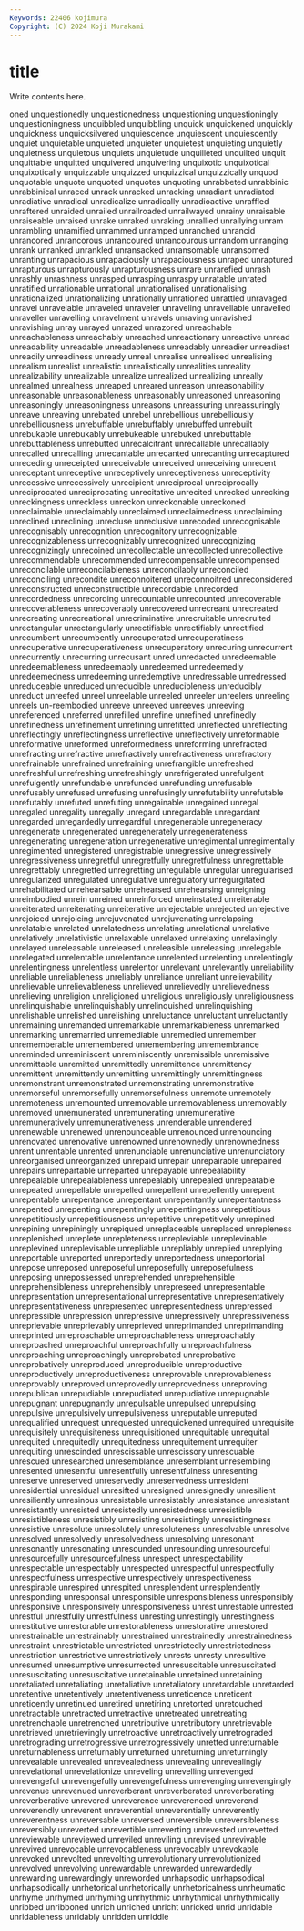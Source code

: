 ```yaml
---
Keywords: 22406 kojimura
Copyright: (C) 2024 Koji Murakami
---
```


# title

Write contents here.



oned unquestionedly
unquestionedness unquestioning unquestioningly unquestioningness unquibbled unquibbling unquick unquickened unquickly unquickness
unquicksilvered unquiescence unquiescent unquiescently unquiet unquietable unquieted unquieter unquietest unquieting
unquietly unquietness unquietous unquiets unquietude unquilleted unquilted unquit unquittable unquitted
unquivered unquivering unquixotic unquixotical unquixotically unquizzable unquizzed unquizzical unquizzically unquod
unquotable unquote unquoted unquotes unquoting unrabbeted unrabbinic unrabbinical unraced unrack
unracked unracking unradiant unradiated unradiative unradical unradicalize unradically unradioactive unraffled
unraftered unraided unrailed unrailroaded unrailwayed unrainy unraisable unraiseable unraised unrake
unraked unraking unrallied unrallying unram unrambling unramified unrammed unramped unranched
unrancid unrancored unrancorous unrancoured unrancourous unrandom unranging unrank unranked unrankled
unransacked unransomable unransomed unranting unrapacious unrapaciously unrapaciousness unraped unraptured unrapturous
unrapturously unrapturousness unrare unrarefied unrash unrashly unrashness unrasped unrasping unraspy
unratable unrated unratified unrationable unrational unrationalised unrationalising unrationalized unrationalizing unrationally
unrationed unrattled unravaged unravel unravelable unraveled unraveler unraveling unravellable unravelled
unraveller unravelling unravelment unravels unraving unravished unravishing unray unrayed unrazed
unrazored unreachable unreachableness unreachably unreached unreactionary unreactive unread unreadability unreadable
unreadableness unreadably unreadier unreadiest unreadily unreadiness unready unreal unrealise unrealised
unrealising unrealism unrealist unrealistic unrealistically unrealities unreality unrealizability unrealizable unrealize
unrealized unrealizing unreally unrealmed unrealness unreaped unreared unreason unreasonability unreasonable
unreasonableness unreasonably unreasoned unreasoning unreasoningly unreasoningness unreasons unreassuring unreassuringly unreave
unreaving unrebated unrebel unrebellious unrebelliously unrebelliousness unrebuffable unrebuffably unrebuffed unrebuilt
unrebukable unrebukably unrebukeable unrebuked unrebuttable unrebuttableness unrebutted unrecalcitrant unrecallable unrecallably
unrecalled unrecalling unrecantable unrecanted unrecanting unrecaptured unreceding unreceipted unreceivable unreceived
unreceiving unrecent unreceptant unreceptive unreceptively unreceptiveness unreceptivity unrecessive unrecessively unrecipient
unreciprocal unreciprocally unreciprocated unreciprocating unrecitative unrecited unrecked unrecking unreckingness unreckless
unreckon unreckonable unreckoned unreclaimable unreclaimably unreclaimed unreclaimedness unreclaiming unreclined unreclining
unrecluse unreclusive unrecoded unrecognisable unrecognisably unrecognition unrecognitory unrecognizable unrecognizableness unrecognizably
unrecognized unrecognizing unrecognizingly unrecoined unrecollectable unrecollected unrecollective unrecommendable unrecommended unrecompensable
unrecompensed unreconcilable unreconcilableness unreconcilably unreconciled unreconciling unrecondite unreconnoitered unreconnoitred unreconsidered
unreconstructed unreconstructible unrecordable unrecorded unrecordedness unrecording unrecountable unrecounted unrecoverable unrecoverableness
unrecoverably unrecovered unrecreant unrecreated unrecreating unrecreational unrecriminative unrecruitable unrecruited unrectangular
unrectangularly unrectifiable unrectifiably unrectified unrecumbent unrecumbently unrecuperated unrecuperatiness unrecuperative unrecuperativeness
unrecuperatory unrecuring unrecurrent unrecurrently unrecurring unrecusant unred unredacted unredeemable unredeemableness
unredeemably unredeemed unredeemedly unredeemedness unredeeming unredemptive unredressable unredressed unreduceable unreduced
unreducible unreducibleness unreducibly unreduct unreefed unreel unreelable unreeled unreeler unreelers
unreeling unreels un-reembodied unreeve unreeved unreeves unreeving unreferenced unreferred unrefilled
unrefine unrefined unrefinedly unrefinedness unrefinement unrefining unrefitted unreflected unreflecting unreflectingly
unreflectingness unreflective unreflectively unreformable unreformative unreformed unreformedness unreforming unrefracted unrefracting
unrefractive unrefractively unrefractiveness unrefractory unrefrainable unrefrained unrefraining unrefrangible unrefreshed unrefreshful
unrefreshing unrefreshingly unrefrigerated unrefulgent unrefulgently unrefundable unrefunded unrefunding unrefusable unrefusably
unrefused unrefusing unrefusingly unrefutability unrefutable unrefutably unrefuted unrefuting unregainable unregained
unregal unregaled unregality unregally unregard unregardable unregardant unregarded unregardedly unregardful
unregenerable unregeneracy unregenerate unregenerated unregenerately unregenerateness unregenerating unregeneration unregenerative unregimental
unregimentally unregimented unregistered unregistrable unregressive unregressively unregressiveness unregretful unregretfully unregretfulness
unregrettable unregrettably unregretted unregretting unregulable unregular unregularised unregularized unregulated unregulative
unregulatory unregurgitated unrehabilitated unrehearsable unrehearsed unrehearsing unreigning unreimbodied unrein unreined
unreinforced unreinstated unreiterable unreiterated unreiterating unreiterative unrejectable unrejected unrejective unrejoiced
unrejoicing unrejuvenated unrejuvenating unrelapsing unrelatable unrelated unrelatedness unrelating unrelational unrelative
unrelatively unrelativistic unrelaxable unrelaxed unrelaxing unrelaxingly unrelayed unreleasable unreleased unreleasible
unreleasing unrelegable unrelegated unrelentable unrelentance unrelented unrelenting unrelentingly unrelentingness unrelentless
unrelentor unrelevant unrelevantly unreliability unreliable unreliableness unreliably unreliance unreliant unrelievability
unrelievable unrelievableness unrelieved unrelievedly unrelievedness unrelieving unreligion unreligioned unreligious unreligiously
unreligiousness unrelinquishable unrelinquishably unrelinquished unrelinquishing unrelishable unrelished unrelishing unreluctance unreluctant
unreluctantly unremaining unremanded unremarkable unremarkableness unremarked unremarking unremarried unremediable unremedied
unremember unrememberable unremembered unremembering unremembrance unreminded unreminiscent unreminiscently unremissible unremissive
unremittable unremitted unremittedly unremittence unremittency unremittent unremittently unremitting unremittingly unremittingness
unremonstrant unremonstrated unremonstrating unremonstrative unremorseful unremorsefully unremorsefulness unremote unremotely unremoteness
unremounted unremovable unremovableness unremovably unremoved unremunerated unremunerating unremunerative unremuneratively unremunerativeness
unrenderable unrendered unrenewable unrenewed unrenounceable unrenounced unrenouncing unrenovated unrenovative unrenowned
unrenownedly unrenownedness unrent unrentable unrented unrenunciable unrenunciative unrenunciatory unreorganised unreorganized
unrepaid unrepair unrepairable unrepaired unrepairs unrepartable unreparted unrepayable unrepealability unrepealable
unrepealableness unrepealably unrepealed unrepeatable unrepeated unrepellable unrepelled unrepellent unrepellently unrepent
unrepentable unrepentance unrepentant unrepentantly unrepentantness unrepented unrepenting unrepentingly unrepentingness unrepetitious
unrepetitiously unrepetitiousness unrepetitive unrepetitively unrepined unrepining unrepiningly unrepiqued unreplaceable unreplaced
unrepleness unreplenished unreplete unrepleteness unrepleviable unreplevinable unreplevined unreplevisable unrepliable unrepliably
unreplied unreplying unreportable unreported unreportedly unreportedness unreportorial unrepose unreposed unreposeful
unreposefully unreposefulness unreposing unrepossessed unreprehended unreprehensible unreprehensibleness unreprehensibly unrepreseed unrepresentable
unrepresentation unrepresentational unrepresentative unrepresentatively unrepresentativeness unrepresented unrepresentedness unrepressed unrepressible unrepression
unrepressive unrepressively unrepressiveness unreprievable unreprievably unreprieved unreprimanded unreprimanding unreprinted unreproachable
unreproachableness unreproachably unreproached unreproachful unreproachfully unreproachfulness unreproaching unreproachingly unreprobated unreprobative
unreprobatively unreproduced unreproducible unreproductive unreproductively unreproductiveness unreprovable unreprovableness unreprovably unreproved
unreprovedly unreprovedness unreproving unrepublican unrepudiable unrepudiated unrepudiative unrepugnable unrepugnant unrepugnantly
unrepulsable unrepulsed unrepulsing unrepulsive unrepulsively unrepulsiveness unreputable unreputed unrequalified unrequest
unrequested unrequickened unrequired unrequisite unrequisitely unrequisiteness unrequisitioned unrequitable unrequital unrequited
unrequitedly unrequitedness unrequitement unrequiter unrequiting unrescinded unrescissable unrescissory unrescuable unrescued
unresearched unresemblance unresemblant unresembling unresented unresentful unresentfully unresentfulness unresenting unreserve
unreserved unreservedly unreservedness unresident unresidential unresidual unresifted unresigned unresignedly unresilient
unresiliently unresinous unresistable unresistably unresistance unresistant unresistantly unresisted unresistedly unresistedness
unresistible unresistibleness unresistibly unresisting unresistingly unresistingness unresistive unresolute unresolutely unresoluteness
unresolvable unresolve unresolved unresolvedly unresolvedness unresolving unresonant unresonantly unresonating unresounded
unresounding unresourceful unresourcefully unresourcefulness unrespect unrespectability unrespectable unrespectably unrespected unrespectful
unrespectfully unrespectfulness unrespective unrespectively unrespectiveness unrespirable unrespired unrespited unresplendent unresplendently
unresponding unresponsal unresponsible unresponsibleness unresponsibly unresponsive unresponsively unresponsiveness unrest unrestable
unrested unrestful unrestfully unrestfulness unresting unrestingly unrestingness unrestitutive unrestorable unrestorableness
unrestorative unrestored unrestrainable unrestrainably unrestrained unrestrainedly unrestrainedness unrestraint unrestrictable unrestricted
unrestrictedly unrestrictedness unrestriction unrestrictive unrestrictively unrests unresty unresultive unresumed unresumptive
unresurrected unresuscitable unresuscitated unresuscitating unresuscitative unretainable unretained unretaining unretaliated unretaliating
unretaliative unretaliatory unretardable unretarded unretentive unretentively unretentiveness unreticence unreticent unreticently
unretinued unretired unretiring unretorted unretouched unretractable unretracted unretractive unretreated unretreating
unretrenchable unretrenched unretributive unretributory unretrievable unretrieved unretrievingly unretroactive unretroactively unretrograded
unretrograding unretrogressive unretrogressively unretted unreturnable unreturnableness unreturnably unreturned unreturning unreturningly
unrevealable unrevealed unrevealedness unrevealing unrevealingly unrevelational unrevelationize unreveling unrevelling unrevenged
unrevengeful unrevengefully unrevengefulness unrevenging unrevengingly unrevenue unrevenued unreverberant unreverberated unreverberating
unreverberative unrevered unreverence unreverenced unreverend unreverendly unreverent unreverential unreverentially unreverently
unreverentness unreversable unreversed unreversible unreversibleness unreversibly unreverted unrevertible unreverting unrevested
unrevetted unreviewable unreviewed unreviled unreviling unrevised unrevivable unrevived unrevocable unrevocableness
unrevocably unrevokable unrevoked unrevolted unrevolting unrevolutionary unrevolutionized unrevolved unrevolving unrewardable
unrewarded unrewardedly unrewarding unrewardingly unreworded unrhapsodic unrhapsodical unrhapsodically unrhetorical unrhetorically
unrhetoricalness unrheumatic unrhyme unrhymed unrhyming unrhythmic unrhythmical unrhythmically unribbed unribboned
unrich unriched unricht unricked unrid unridable unridableness unridably unridden unriddle
